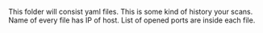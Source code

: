 This folder will consist yaml files. This is some kind of history your scans. Name of every file has IP of host. List of opened ports are inside each file.
